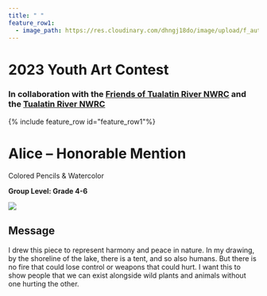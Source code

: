 ```yaml
---
title: " "
feature_row1:
  - image_path: https://res.cloudinary.com/dhngj18do/image/upload/f_auto,q_auto/v1/images/artcontest/ribbon_hm
---
```


# 2023 Youth Art Contest

### In collaboration with the [Friends of Tualatin River NWRC](https://fotr.wildapricot.org/) and the [Tualatin River NWRC](https://www.fws.gov/refuge/Tualatin_River/)

{% include feature_row id="feature_row1"%}

# Alice – Honorable Mention  

Colored Pencils & Watercolor

**Group Level: Grade 4-6**  

![](https://res.cloudinary.com/dhngj18do/image/upload/f_auto,q_auto/v1/images/artcontest/2023_grp3_hm_large)

## Message

I drew this piece to represent harmony and peace in nature. In my drawing, by the shoreline of the lake, there is a tent, and so also humans. But there is no fire that could lose control or weapons that could hurt. I want this to show people that we can exist alongside wild plants and animals without one hurting the other.
